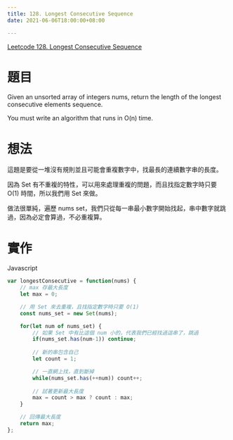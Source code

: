 ```yaml
---
title: 128. Longest Consecutive Sequence
date: 2021-06-06T18:00:00+08:00

---
```

[Leetcode 128. Longest Consecutive Sequence](https://leetcode.com/problems/longest-consecutive-sequence/)

# 題目

Given an unsorted array of integers nums, return the length of the longest consecutive elements sequence.

You must write an algorithm that runs in O(n) time.

# 想法

這題是要從一堆沒有規則並且可能會重複數字中，找最長的連續數字串的長度。

因為 Set 有不重複的特性，可以用來處理重複的問題，而且找指定數字時只要 O(1) 時間，所以我們用 Set 來做。

做法很單純，遍歷 nums set，我們只從每一串最小數字開始找起，串中數字就跳過，因為必定會算過，不必重複算。

# 實作
Javascript
```javascript
var longestConsecutive = function(nums) {
    // max 存最大長度
	let max = 0;

    // 用 Set 來去重複，且找指定數字時只要 O(1)
	const nums_set = new Set(nums);

	for(let num of nums_set) {
        // 如果 Set 中有比這個 num 小的，代表我們已經找過這串了，跳過
		if(nums_set.has(num-1)) continue;
        
        // 新的串包含自己
        let count = 1;

        // 一直網上找，直到斷掉
        while(nums_set.has(++num)) count++;
        
        // 試著更新最大長度
        max = count > max ? count : max;
    }

    // 回傳最大長度
	return max;
};
```